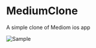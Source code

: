 # MediumClone
A simple clone of Mediom ios app

![Sample](https://media.giphy.com/media/8cQrdGHA2P0D8c9mpB/giphy.gif)
